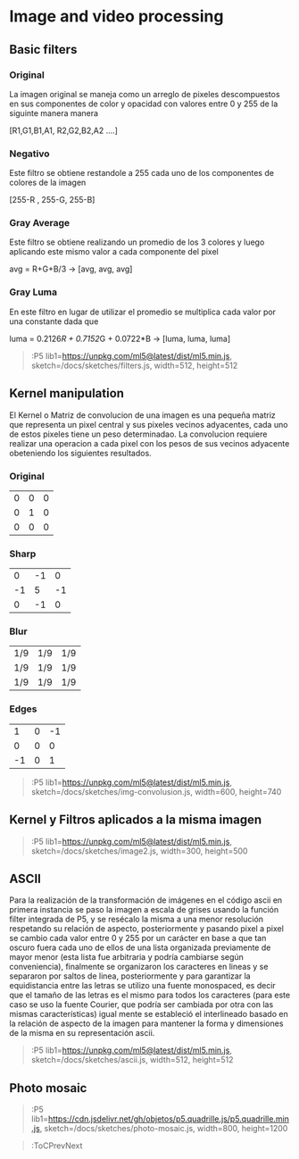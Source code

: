 # Image and video processing

## Basic filters

### Original
La imagen original se maneja como un arreglo de pixeles descompuestos en sus componentes de color y opacidad con valores entre 0 y 255 de la siguinte manera manera 

[R1,G1,B1,A1,  R2,G2,B2,A2  ....]

### Negativo
Este filtro se obtiene restandole a 255 cada uno de los componentes de colores de la imagen  

[255-R , 255-G, 255-B]

### Gray Average
Este filtro se obtiene realizando un promedio de los 3 colores y luego aplicando este mismo valor a cada componente del pixel 

avg = R+G+B/3  ->  [avg, avg, avg]  

### Gray Luma
En este filtro en lugar de utilizar el promedio se multiplica cada valor por una constante dada que 

luma = 0.2126*R + 0.7152*G + 0.0722*B -> [luma, luma, luma]

> :P5 lib1=https://unpkg.com/ml5@latest/dist/ml5.min.js, sketch=/docs/sketches/filters.js, width=512, height=512


## Kernel manipulation
El Kernel o Matriz de convolucion de una imagen es una pequeña matriz que representa un pixel central y sus pixeles vecinos adyacentes, cada uno de estos pixeles tiene un peso determinadao.
La convolucion requiere realizar una operacion a cada pixel con los pesos de sus vecinos adyacente obeteniendo los siguientes resultados.

### Original
|     |     |     |
|-----|-----|-----|
|  0  |  0  |  0  |
|  0  |  1  |  0  |
|  0  |  0  |  0  |

### Sharp
|     |     |     |
|-----|-----|-----|
|  0  |  -1  |  0  |
|  -1  |  5  | -1  |
|  0  |  -1  |  0  |

### Blur
|     |     |     |
|-----|-----|-----|
|  1/9  |  1/9  |  1/9  |
|  1/9  |  1/9  |  1/9  |
|  1/9  |  1/9  |  1/9  |

### Edges
|     |     |     |
|-----|-----|-----|
|  1  |  0  |  -1 |
|  0  |  0  | 0  |
|  -1  |  0  |  1  |


> :P5 lib1=https://unpkg.com/ml5@latest/dist/ml5.min.js, sketch=/docs/sketches/img-convolusion.js, width=600, height=740


## Kernel y Filtros aplicados a la misma imagen

> :P5 lib1=https://unpkg.com/ml5@latest/dist/ml5.min.js, sketch=/docs/sketches/image2.js, width=300, height=500

## ASCII

Para la realización de la transformación de imágenes en el código ascii en primera instancia se paso la imagen a escala de grises usando la función filter integrada de P5, y se resécalo la misma a una menor resolución respetando su relación de aspecto, posteriormente y pasando pixel a pixel se cambio cada valor entre 0 y 255 por un carácter en base a que tan oscuro fuera cada uno de ellos de una lista organizada previamente de mayor menor (esta lista fue arbitraria y podría cambiarse según conveniencia), finalmente se organizaron los caracteres en lineas y se separaron por saltos de linea, posteriormente y para garantizar la equidistancia entre las letras se utilizo una fuente monospaced, es decir que el tamaño de las letras es el mismo para todos los caracteres (para este caso se uso la fuente Courier, que podría ser cambiada por otra con las mismas características) igual mente se estableció el interlineado basado en la relación de aspecto de la imagen para mantener la forma y dimensiones de la misma en su representación ascii.

> :P5 lib1=https://unpkg.com/ml5@latest/dist/ml5.min.js, sketch=/docs/sketches/ascii.js, width=512, height=512

## Photo mosaic
> :P5 lib1=https://cdn.jsdelivr.net/gh/objetos/p5.quadrille.js/p5.quadrille.min.js, sketch=/docs/sketches/photo-mosaic.js, width=800, height=1200

> :ToCPrevNext